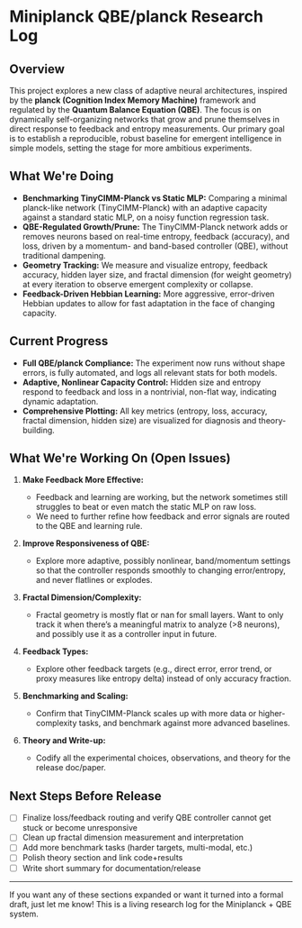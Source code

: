 # Miniplanck QBE/planck Research Log

## Overview

This project explores a new class of adaptive neural architectures, inspired by the **planck (Cognition Index Memory Machine)** framework and regulated by the **Quantum Balance Equation (QBE)**. The focus is on dynamically self-organizing networks that grow and prune themselves in direct response to feedback and entropy measurements. Our primary goal is to establish a reproducible, robust baseline for emergent intelligence in simple models, setting the stage for more ambitious experiments.

## What We're Doing

* **Benchmarking TinyCIMM-Planck vs Static MLP:** Comparing a minimal planck-like network (TinyCIMM-Planck) with an adaptive capacity against a standard static MLP, on a noisy function regression task.
* **QBE-Regulated Growth/Prune:** The TinyCIMM-Planck network adds or removes neurons based on real-time entropy, feedback (accuracy), and loss, driven by a momentum- and band-based controller (QBE), without traditional dampening.
* **Geometry Tracking:** We measure and visualize entropy, feedback accuracy, hidden layer size, and fractal dimension (for weight geometry) at every iteration to observe emergent complexity or collapse.
* **Feedback-Driven Hebbian Learning:** More aggressive, error-driven Hebbian updates to allow for fast adaptation in the face of changing capacity.

## Current Progress

* **Full QBE/planck Compliance:** The experiment now runs without shape errors, is fully automated, and logs all relevant stats for both models.
* **Adaptive, Nonlinear Capacity Control:** Hidden size and entropy respond to feedback and loss in a nontrivial, non-flat way, indicating dynamic adaptation.
* **Comprehensive Plotting:** All key metrics (entropy, loss, accuracy, fractal dimension, hidden size) are visualized for diagnosis and theory-building.

## What We're Working On (Open Issues)

1. **Make Feedback More Effective:**

   * Feedback and learning are working, but the network sometimes still struggles to beat or even match the static MLP on raw loss.
   * We need to further refine how feedback and error signals are routed to the QBE and learning rule.

2. **Improve Responsiveness of QBE:**

   * Explore more adaptive, possibly nonlinear, band/momentum settings so that the controller responds smoothly to changing error/entropy, and never flatlines or explodes.

3. **Fractal Dimension/Complexity:**

   * Fractal geometry is mostly flat or nan for small layers. Want to only track it when there’s a meaningful matrix to analyze (>8 neurons), and possibly use it as a controller input in future.

4. **Feedback Types:**

   * Explore other feedback targets (e.g., direct error, error trend, or proxy measures like entropy delta) instead of only accuracy fraction.

5. **Benchmarking and Scaling:**

   * Confirm that TinyCIMM-Planck scales up with more data or higher-complexity tasks, and benchmark against more advanced baselines.

6. **Theory and Write-up:**

   * Codify all the experimental choices, observations, and theory for the release doc/paper.

## Next Steps Before Release

* [ ] Finalize loss/feedback routing and verify QBE controller cannot get stuck or become unresponsive
* [ ] Clean up fractal dimension measurement and interpretation
* [ ] Add more benchmark tasks (harder targets, multi-modal, etc.)
* [ ] Polish theory section and link code+results
* [ ] Write short summary for documentation/release

---

If you want any of these sections expanded or want it turned into a formal draft, just let me know! This is a living research log for the Miniplanck + QBE system.
